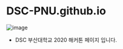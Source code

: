 # DSC-PNU.github.io

![image](https://user-images.githubusercontent.com/37135317/89702957-2c921080-d981-11ea-88c1-0322b8bd57ca.png)

- DSC 부산대학교 2020 해커톤 페이지 입니다.

